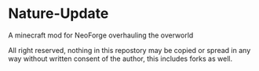 # Nature-Update
A minecraft mod for NeoForge overhauling the overworld

All right reserved, nothing in this repostory may be copied or spread in any way without written consent of the author, this includes forks as well.
